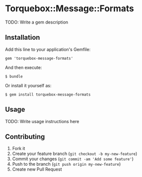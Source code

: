 # Torquebox::Message::Formats

TODO: Write a gem description

## Installation

Add this line to your application's Gemfile:

    gem 'torquebox-message-formats'

And then execute:

    $ bundle

Or install it yourself as:

    $ gem install torquebox-message-formats

## Usage

TODO: Write usage instructions here

## Contributing

1. Fork it
2. Create your feature branch (`git checkout -b my-new-feature`)
3. Commit your changes (`git commit -am 'Add some feature'`)
4. Push to the branch (`git push origin my-new-feature`)
5. Create new Pull Request
